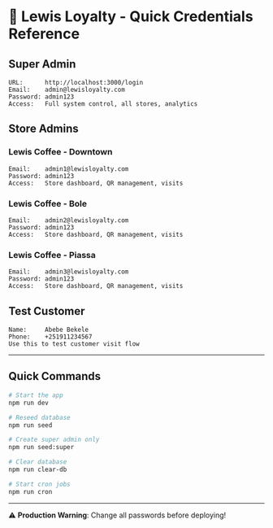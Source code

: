 # 🔐 Lewis Loyalty - Quick Credentials Reference

## Super Admin
```
URL:      http://localhost:3000/login
Email:    admin@lewisloyalty.com
Password: admin123
Access:   Full system control, all stores, analytics
```

## Store Admins

### Lewis Coffee - Downtown
```
Email:    admin1@lewisloyalty.com
Password: admin123
Access:   Store dashboard, QR management, visits
```

### Lewis Coffee - Bole
```
Email:    admin2@lewisloyalty.com
Password: admin123
Access:   Store dashboard, QR management, visits
```

### Lewis Coffee - Piassa
```
Email:    admin3@lewisloyalty.com
Password: admin123
Access:   Store dashboard, QR management, visits
```

## Test Customer
```
Name:     Abebe Bekele
Phone:    +251911234567
Use this to test customer visit flow
```

---

## Quick Commands

```bash
# Start the app
npm run dev

# Reseed database
npm run seed

# Create super admin only
npm run seed:super

# Clear database
npm run clear-db

# Start cron jobs
npm run cron
```

---

⚠️ **Production Warning**: Change all passwords before deploying!









